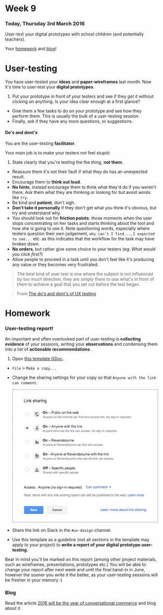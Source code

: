 # Week 9

### Today, Thursday 3rd March 2016

User-test your digital prototypes with school children (and potentially teachers).

Your [homework](#homework) and [blog](#blog)!


# User-testing

You have user-tested your **ideas** and **paper-wireframes** last month. Now it's time to user-test your **digital prototypes**. 

<!--At this point you should be testing details, rather than the *bigger picture*.-->

1. Put your prototype in front of your testers and see if they *get it* without clicking on anything. Is your idea clear enough at a first glance?
* Give them a few tasks to do on your prototype and see how they perform them. This is usually the bulk of a user-testing session.
* Finally, ask if they have any more questions, or suggestions.

#### Do's and dont's

You are the user-testing **facilitator**.

Your main job is to make your testers not feel stupid:

1. State clearly that you're testing the the *thing*, **not them**.
* Reassure them it's not their fault if what they do has an unexpected result.
* Encourage them to **think out loud**.
* **No hints**, instead encourage them to think what they'd do if you weren't there. Ask them what they are thinking or looking for but avoid words like `try`.
* Be kind and **patient**, don't sigh. 
* **Don't take it personally** if they don't get what you think it's obvious, but try and understand why.
* You should look out for **friction points**: those moments when the user stops concentrating on her tasks and starts thinking about the tool and how she is going to use it. Note questioning words, especially where testers question their own judgement, `why can't I find...`, `I expected to see...` etc. as this indicates that the workflow for the task may have broken down.
* **No orders**, but rather give some choice to your testers (eg: *What would you click first?*)
* Allow people to proceed in a task until you don't feel like it's producing any value or they becomes very frustrated.

> The best kind of user test is one where the subject is not influenced by too much direction, they are simply there to use what's in front of them to achieve a goal that you set out before the test began.

> From [The do's and dont's of UX testing](http://blog.oboxthemes.com/the-dos-and-donts-of-user-experience-testing/)


# Homework

### User-testing report!

An important and often overlooked part of user-testing is **collecting evidence** of your sessions, writing your **observations** and condensing them into a list of **actionable recommendations**.

<!-- Aggregating responses should take the form of simple tallies related to either task performance (success/failure) or sentiment (like/indifferent/dislike). -->

1. Open [this template GDoc](https://docs.google.com/document/d/1XIrJQe4acdR1fNuu53qgHxd80F5V_cvm2Uh62OQ3i1M/edit?usp=sharing). 
* `File` > `Make a copy...`
* Change the sharing settings for your copy so that `Anyone with the link can comment`.

	![](assets/gdoc-sharing.jpg)
* Share the link on Slack in the `#ux-design` channel. 
* Use this template as a guideline (not all sections in the template may apply to your project) to **write a report of your digital prototype user-testing**.

Bear in mind you'll be marked on this report (among other project materials, such as wireframes, presentations, prototypes etc.) You will be able to change your report after next week and until the final hand-in in June, however the sooner you write it the better, as your user-testing sessions will be fresher in your memory :)

### Blog

Read the article [2016 will be the year of conversational commerce](https://medium.com/chris-messina/2016-will-be-the-year-of-conversational-commerce-1586e85e3991) and blog about it.

